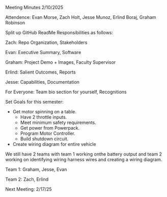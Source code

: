 Meeting Minutes 2/10/2025

Attendence: Evan Morse, Zach Holt, Jesse Munoz, Erlind Boraj, Graham Robinson

Split up GitHub ReadMe Responsibilities as follows:

Zach: Repo Organization, Stakeholders

Evan: Executive Summary, Software

Graham: Project Demo + Images, Faculty Supervisor

Erlind: Salient Outcomes, Reports

Jesse: Capabilities, Documentation

For Everyone: Team bio section for yourself, Recognitions

Set Goals for this semester:
- Get motor spinning on a table.
  - Have 2 throttle inputs.
  - Meet minimum safety requirements.
  - Get power from Powerpack.
  - Program Motor Controller.
  - Build shutdown circuit.
- Create wiring diagram for entire vehicle

We still have 2 teams with team 1 working onthe battery output and team 2 working on identifying wiring harness wires and creating a wiring diagram.

Team 1: Graham, Jesse, Evan

Team 2: Zach, Erlind

Next Meeting: 2/17/25
